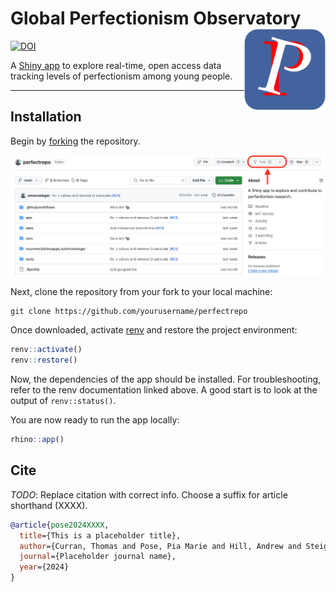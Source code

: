 # Global Perfectionism Observatory <img src='app/static/icon.png' align='right' height='130'/>

[![DOI](https://zenodo.org/badge/754298396.svg)](https://zenodo.org/doi/10.5281/zenodo.13333232)

A [Shiny app](https://simonsteiger.shinyapps.io/perfectrepo) to explore real-time, open access data tracking levels of perfectionism among young people.

------------------------------------------------------------------------------------

## Installation

Begin by [forking](https://docs.github.com/en/pull-requests/collaborating-with-pull-requests/working-with-forks/fork-a-repo) the repository.

![](app/static/fork.png)

Next, clone the repository from your fork to your local machine:

```
git clone https://github.com/yourusername/perfectrepo
```

Once downloaded, activate [renv](https://rstudio.github.io/renv/articles/renv.html) and restore the project environment:

```r
renv::activate()
renv::restore()
```

Now, the dependencies of the app should be installed.
For troubleshooting, refer to the renv documentation linked above.
A good start is to look at the output of `renv::status()`.

You are now ready to run the app locally:

```r
rhino::app()
```

## Cite

*TODO*: Replace citation with correct info. Choose a suffix for article shorthand (XXXX).

```bibtex
@article{pose2024XXXX,
  title={This is a placeholder title},
  author={Curran, Thomas and Pose, Pia Marie and Hill, Andrew and Steiger, Simon},
  journal={Placeholder journal name},
  year={2024}
}
```
